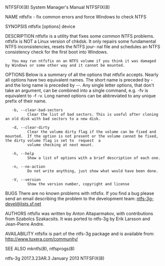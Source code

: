 NTFSFIX(8)                                                                        System Manager's Manual                                                                       NTFSFIX(8)

NAME
       ntfsfix - fix common errors and force Windows to check NTFS

SYNOPSIS
       ntfsfix [options] device

DESCRIPTION
       ntfsfix is a utility that fixes some common NTFS problems.  ntfsfix is NOT a Linux version of chkdsk.  It only repairs some fundamental NTFS inconsistencies, resets the NTFS jour‐
       nal file and schedules an NTFS consistency check for the first boot into Windows.

       You may run ntfsfix on an NTFS volume if you think it was damaged by Windows or some other way and it cannot be mounted.

OPTIONS
       Below is a summary of all the options that ntfsfix accepts.  Nearly all options have two equivalent names.  The short name is preceded by - and the long name is  preceded  by  --.
       Any  single  letter  options,  that  don't take an argument, can be combined into a single command, e.g.  -fv is equivalent to -f -v.  Long named options can be abbreviated to any
       unique prefix of their name.

       -b, --clear-bad-sectors
              Clear the list of bad sectors. This is useful after cloning an old disk with bad sectors to a new disk.

       -d, --clear-dirty
              Clear the volume dirty flag if the volume can be fixed and mounted.  If the option is not present or the volume cannot be fixed, the dirty volume flag is set to  request  a
              volume checking at next mount.

       -h, --help
              Show a list of options with a brief description of each one.

       -n, --no-action
              Do not write anything, just show what would have been done.

       -V, --version
              Show the version number, copyright and license

BUGS
       There are no known problems with ntfsfix.  If you find a bug please send an email describing the problem to the development team:
       ntfs-3g-devel@lists.sf.net

AUTHORS
       ntfsfix was written by Anton Altaparmakov, with contributions from Szabolcs Szakacsits.  It was ported to ntfs-3g by Erik Larsson and Jean-Pierre Andre.

AVAILABILITY
       ntfsfix is part of the ntfs-3g package and is available from:
       http://www.tuxera.com/community/

SEE ALSO
       mkntfs(8), ntfsprogs(8)

ntfs-3g 2017.3.23AR.3                                                                  January 2013                                                                             NTFSFIX(8)
